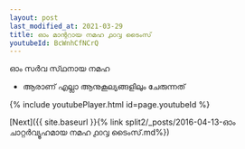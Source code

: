 ```yaml
---
layout: post
last_modified_at: 2021-03-29
title: ഓം മാന്ററായ നമഹ ൧൦൮ ടൈംസ്
youtubeId: BcWnhCfNCrQ
---
```

 
 
 ഓം സർവ സ്‌ഥനായ നമഹ 
 
 -  ആരാണ് എല്ലാ ആനുകൂല്യങ്ങളിലും ചേരുന്നത് 
 
  
 
  
 
 
 
 
 
 


{% include youtubePlayer.html id=page.youtubeId %}
 
[Next]({{ site.baseurl }}{% link  split2/_posts/2016-04-13-ഓം ചാറ്റർവ്യൂഹമായ നമഹ ൧൦൮ ടൈംസ്.md%})
 
